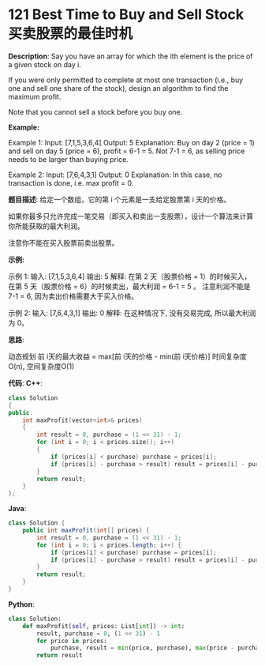# 121 Best Time to Buy and Sell Stock 买卖股票的最佳时机

__Description__:
Say you have an array for which the ith element is the price of a given stock on day i.

If you were only permitted to complete at most one transaction (i.e., buy one and sell one share of the stock), design an algorithm to find the maximum profit.

Note that you cannot sell a stock before you buy one.

**Example:**

Example 1:
Input: [7,1,5,3,6,4]
Output: 5
Explanation: Buy on day 2 (price = 1) and sell on day 5 (price = 6), profit = 6-1 = 5.
             Not 7-1 = 6, as selling price needs to be larger than buying price.

Example 2:
Input: [7,6,4,3,1]
Output: 0
Explanation: In this case, no transaction is done, i.e. max profit = 0.

__题目描述__:
给定一个数组，它的第 i 个元素是一支给定股票第 i 天的价格。

如果你最多只允许完成一笔交易（即买入和卖出一支股票），设计一个算法来计算你所能获取的最大利润。

注意你不能在买入股票前卖出股票。

**示例:**

示例 1:
输入: [7,1,5,3,6,4]
输出: 5
解释: 在第 2 天（股票价格 = 1）的时候买入，在第 5 天（股票价格 = 6）的时候卖出，最大利润 = 6-1 = 5 。
     注意利润不能是 7-1 = 6, 因为卖出价格需要大于买入价格。

示例 2:
输入: [7,6,4,3,1]
输出: 0
解释: 在这种情况下, 没有交易完成, 所以最大利润为 0。

__思路__:

动态规划
前 i天的最大收益 = max[前 i天的价格 - min(前 i天价格)]
时间复杂度O(n), 空间复杂度O(1)

__代码__:
__C++__:

```C++
class Solution 
{
public:
    int maxProfit(vector<int>& prices) 
    {
        int result = 0, purchase = (1 << 31) - 1;
        for (int i = 0; i < prices.size(); i++) 
        {
            if (prices[i] < purchase) purchase = prices[i];
            if (prices[i] - purchase > result) result = prices[i] - purchase;
        }
        return result;
    }
};
```

__Java__:

```Java
class Solution {
    public int maxProfit(int[] prices) {
        int result = 0, purchase = (1 << 31) - 1;
        for (int i = 0; i < prices.length; i++) {
            if (prices[i] < purchase) purchase = prices[i];
            if (prices[i] - purchase > result) result = prices[i] - purchase;
        }
        return result;
    }
}
```

__Python__:

```Python
class Solution:
    def maxProfit(self, prices: List[int]) -> int:
        result, purchase = 0, (1 << 31) - 1
        for price in prices:
            purchase, result = min(price, purchase), max(price - purchase, result)
        return result
```
